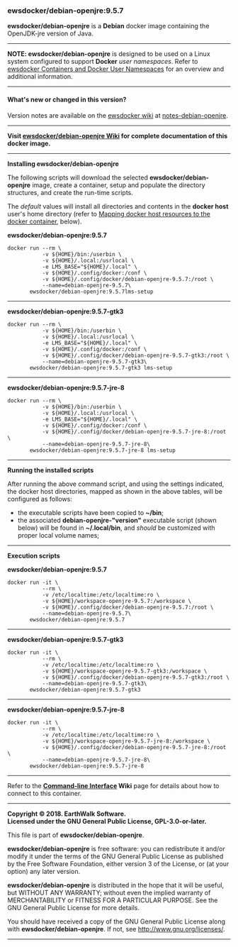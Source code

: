### ewsdocker/debian-openjre:9.5.7 

**ewsdocker/debian-openjre** is a **Debian** docker image containing the OpenJDK-jre version of Java.  
____  

**NOTE: ewsdocker/debian-openjre** is designed to be used on a Linux system configured to support **Docker** _user namespaces_.  Refer to [ewsdocker Containers and Docker User Namespaces](https://github.com/ewsdocker/ewsdocker.github.io/wiki/UserNS-Overview) for an overview and additional information.  

____  

#### What's new or changed in this version?  
Version notes are available on the [ewsdocker wiki](https://github.com/ewsdocker/ewsdocker.github.io/wiki) at [notes-debian-openjre](https://github.com/ewsdocker/ewsdocker.github.io/wiki/notes-debian-openjre).  

____  

**Visit [ewsdocker/debian-openjre Wiki](https://github.com/ewsdocker/debian-openjre/wiki) for complete documentation of this docker image.**  
____  

**Installing ewsdocker/debian-openjre**  

The following scripts will download the selected **ewsdocker/debian-openjre** image, create a container, setup and populate the directory structures, and create the run-time scripts.  

The <i>default</i> values will install all directories and contents in the <b>docker host</b> user's home directory (refer to <a href="#mapping">Mapping docker host resources to the docker container</a>, below).  

**ewsdocker/debian-openjre:9.5.7**
  
    docker run --rm \
               -v ${HOME}/bin:/userbin \
               -v ${HOME}/.local:/usrlocal \
               -e LMS_BASE="${HOME}/.local" \
               -v ${HOME}/.config/docker:/conf \
               -v ${HOME}/.config/docker/debian-openjre-9.5.7:/root \
               --name=debian-openjre-9.5.7\
           ewsdocker/debian-openjre:9.5.7lms-setup  

____  

**ewsdocker/debian-openjre:9.5.7-gtk3**
  
    docker run --rm \
               -v ${HOME}/bin:/userbin \
               -v ${HOME}/.local:/usrlocal \
               -e LMS_BASE="${HOME}/.local" \
               -v ${HOME}/.config/docker:/conf \
               -v ${HOME}/.config/docker/debian-openjre-9.5.7-gtk3:/root \
               --name=debian-openjre-9.5.7-gtk3\
           ewsdocker/debian-openjre:9.5.7-gtk3 lms-setup  

____  

**ewsdocker/debian-openjre:9.5.7-jre-8**
  
    docker run --rm \
               -v ${HOME}/bin:/userbin \
               -v ${HOME}/.local:/usrlocal \
               -e LMS_BASE="${HOME}/.local" \
               -v ${HOME}/.config/docker:/conf \
               -v ${HOME}/.config/docker/debian-openjre-9.5.7-jre-8:/root \
               --name=debian-openjre-9.5.7-jre-8\
           ewsdocker/debian-openjre:9.5.7-jre-8 lms-setup  

____  

**Running the installed scripts**

After running the above command script, and using the settings indicated, the docker host directories, mapped as shown in the above tables, will be configured as follows:

 - the executable scripts have been copied to **~/bin**;  
 - the associated **debian-openjre-"version"** executable script (shown below) will be found in **~/.local/bin**, and _should_ be customized with proper local volume names;  

____  

**Execution scripts**  

**ewsdocker/debian-openjre:9.5.7**  
  
    docker run -it \
               --rm \
               -v /etc/localtime:/etc/localtime:ro \
               -v ${HOME}/workspace-openjre-9.5.7:/workspace \
               -v ${HOME}/.config/docker/debian-openjre-9.5.7:/root \
               --name=debian-openjre-9.5.7\
           ewsdocker/debian-openjre:9.5.7

____  

**ewsdocker/debian-openjre:9.5.7-gtk3**  
  
    docker run -it \
               --rm \
               -v /etc/localtime:/etc/localtime:ro \
               -v ${HOME}/workspace-openjre-9.5.7-gtk3:/workspace \
               -v ${HOME}/.config/docker/debian-openjre-9.5.7-gtk3:/root \
               --name=debian-openjre-9.5.7-gtk3\
           ewsdocker/debian-openjre:9.5.7-gtk3

____  

**ewsdocker/debian-openjre:9.5.7-jre-8**  
  
    docker run -it \
               --rm \
               -v /etc/localtime:/etc/localtime:ro \
               -v ${HOME}/workspace-openjre-9.5.7-jre-8:/workspace \
               -v ${HOME}/.config/docker/debian-openjre-9.5.7-jre-8:/root \
               --name=debian-openjre-9.5.7-jre-8\
           ewsdocker/debian-openjre:9.5.7-jre-8

____  

Refer to the **[Command-line Interface](https://github.com/ewsdocker/debian-openjre/wiki/CommandLineInterface) Wiki** page for details about how to connect to this container.

____  

**Copyright © 2018. EarthWalk Software.**  
**Licensed under the GNU General Public License, GPL-3.0-or-later.**  

This file is part of **ewsdocker/debian-openjre**.  

**ewsdocker/debian-openjre** is free software: you can redistribute 
it and/or modify it under the terms of the GNU General Public License 
as published by the Free Software Foundation, either version 3 of the 
License, or (at your option) any later version.  

**ewsdocker/debian-openjre** is distributed in the hope that 
it will be useful, but WITHOUT ANY WARRANTY; without even the implied 
warranty of MERCHANTABILITY or FITNESS FOR A PARTICULAR PURPOSE.  See the
GNU General Public License for more details.  

You should have received a copy of the GNU General Public License
along with **ewsdocker/debian-openjre**.  If not, see 
<http://www.gnu.org/licenses/>.  
____  
